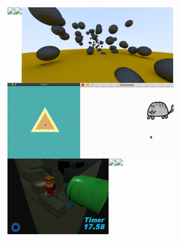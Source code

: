 <a href="https://github.com/kugimasa">
  <img align="left" height="170px" src="https://github-readme-stats.vercel.app/api?username=kugimasa&show_icons=true&theme=vue-dark" />
</a>
<a href="https://github.com/kugimasa">
  <img align="left" height="170px" src="https://github-readme-stats.vercel.app/api/top-langs/?username=kugimasa&layout=compact&show_icons=true&theme=vue-dark" />
</a>
<a href="https://github.com/kugimasa/RayTraceIn1Week">
  <img align="left" height="170px" src="https://github.com/kugimasa/RayTraceIn1Week/blob/master/Tapioca/tapioca.png" />
</a>
<a href="https://github.com/kugimasa/OpenGL-Study">
  <img align="left" height="170px" src="https://github.com/kugimasa/OpenGL-Study/blob/master/Triangle/Triangle.gif" />
</a>
<a href="https://github.com/kugimasa/MyPygame">
  <img align="left" height="170px" src="https://github.com/kugimasa/MyPygame/blob/master/Assets/cat_caught.gif" />
</a>
<a href="https://github.com/kugimasa/Groundwater-Scripts">
  <img align="left" height="170px" src="https://github.com/kugimasa/Groundwater-Scripts/blob/master/Groundwater.gif" />
</a>
<a href="https://github.com/kugimasa/ClusterBee-Scripts">
  <img align="left" height="170px" src="https://github.com/kugimasa/ClusterBee-Scripts/blob/master/ClusterBee.gif" />
</a>
<a href="https://github.com/kugimasa/UnityShaderIntro">
  <img align="left" height="170px" src="https://github.com/kugimasa/UnityShaderIntro/blob/main/Works/glow.gif" />
</a>
<!--
**kugimasa/kugimasa** is a ✨ _special_ ✨ repository because its `README.md` (this file) appears on your GitHub profile.

Here are some ideas to get you started:

- 🔭 I’m currently working on ...
- 🌱 I’m currently learning ...
- 👯 I’m looking to collaborate on ...
- 🤔 I’m looking for help with ...
- 💬 Ask me about ...
- 📫 How to reach me: ...
- 😄 Pronouns: ...
- ⚡ Fun fact: ...
-->
